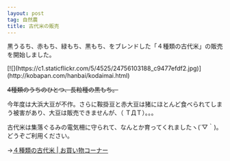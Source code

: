 ```yaml
---
layout: post
tag: 自然農
title: 古代米の販売
---
```

黒うるち、赤もち、緑もち、黒もち、をブレンドした「４種類の古代米」の販売を開始しました。

<div class="img-box">
[![](https://c1.staticflickr.com/5/4525/24756103188_c9477efdf2.jpg)](http://kobapan.com/hanbai/kodaimai.html)
<p><s>4種類のうちのひとつ、長粒種の黒もち。</s></p>
</div>

今年度は大浜大豆が不作。さらに鞍掛豆と赤大豆は猪にほとんど食べられてしまう被害があり、大豆は販売できませんが、（ ＴДＴ）。。。

古代米は集落ぐるみの電気柵に守られて、なんとか育ってくれましたヽ(´▽｀)。どうぞご利用ください。

→[４種類の古代米 | お買い物コーナー](http://kobapan.com/hanbai/kodaimai.html)


　
